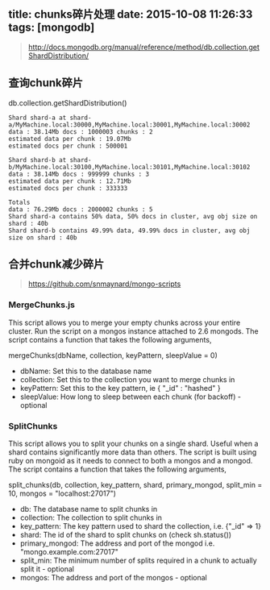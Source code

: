 title: chunks碎片处理
date: 2015-10-08 11:26:33
tags: [mongodb]
---

> http://docs.mongodb.org/manual/reference/method/db.collection.getShardDistribution/

## 查询chunk碎片
db.collection.getShardDistribution()


```
Shard shard-a at shard-a/MyMachine.local:30000,MyMachine.local:30001,MyMachine.local:30002
data : 38.14Mb docs : 1000003 chunks : 2
estimated data per chunk : 19.07Mb
estimated docs per chunk : 500001

Shard shard-b at shard-b/MyMachine.local:30100,MyMachine.local:30101,MyMachine.local:30102
data : 38.14Mb docs : 999999 chunks : 3
estimated data per chunk : 12.71Mb
estimated docs per chunk : 333333

Totals
data : 76.29Mb docs : 2000002 chunks : 5
Shard shard-a contains 50% data, 50% docs in cluster, avg obj size on shard : 40b
Shard shard-b contains 49.99% data, 49.99% docs in cluster, avg obj size on shard : 40b
```


## 合并chunk减少碎片
> https://github.com/snmaynard/mongo-scripts

### MergeChunks.js

This script allows you to merge your empty chunks across your entire cluster. Run the script on a mongos instance attached to 2.6 mongods. The script contains a function that takes the following arguments,

mergeChunks(dbName, collection, keyPattern, sleepValue = 0)

- dbName: Set this to the database name
- collection: Set this to the collection you want to merge chunks in
- keyPattern: Set this to the key pattern, ie { "_id" : "hashed" }
- sleepValue: How long to sleep between each chunk (for backoff) - optional

### SplitChunks

This script allows you to split your chunks on a single shard. Useful when a shard contains significantly more data than others. The script is built using ruby on mongoid as it needs to connect to both a mongos and a mongod. The script contains a function that takes the following arguments,

split_chunks(db, collection, key_pattern, shard, primary_mongod, split_min = 10, mongos = "localhost:27017")

- db: The database name to split chunks in
- collection: The collection to split chunks in
- key_pattern: The key pattern used to shard the collection, i.e. {"_id" => 1}
- shard: The id of the shard to split chunks on (check sh.status())
- primary_mongod: The address and port of the mongod i.e. "mongo.example.com:27017"
- split_min: The minimum number of splits required in a chunk to actually split it - optional
- mongos: The address and port of the mongos - optional
